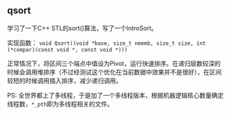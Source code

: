 ## qsort


学习了一下C++ STL的sort()算法，写了一个IntroSort。

实现函数： `void Qsort((void *base, size_t nmemb, size_t size, int (*compar)(const void *, const void *)))`

正常情况下，将区间三个端点中值设为Pivot，运行快速排序。在递归层数较深的时候会调用堆排序（不过经测试这个优化在当前数据中效果并不是很好），在区间较短的时候调用插入排序，减少递归调用。

PS: 全世界都上了多线程，于是加了一个多线程版本，根据机器逻辑核心数量确定线程数，`*_pth`即为多线程相关的文件。